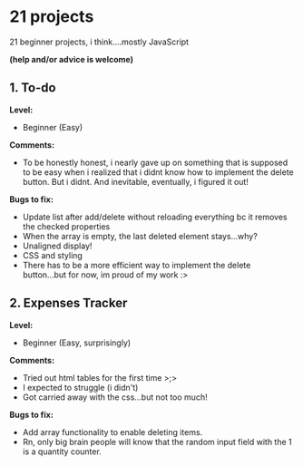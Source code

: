 # 21 projects
21 beginner projects, i think....mostly JavaScript

__(help and/or advice is welcome)__

## 1. To-do
**Level:**
- Beginner (Easy)

**Comments:**
- To be honestly honest, i nearly gave up on something that is supposed to be easy when i realized that i didnt know how to implement the delete button. But i didnt. And inevitable, eventually, i figured it out!

**Bugs to fix:**
- Update list after add/delete without reloading everything bc it removes the checked properties
- When the array is empty, the last deleted element stays...why?
- Unaligned display!
- CSS and styling
- There has to be a more efficient way to implement the delete button...but for now, im proud of my work :>

## 2. Expenses Tracker
**Level:**
- Beginner (Easy, surprisingly)

**Comments:**
- Tried out html tables for the first time >;>
- I expected to struggle (i didn't)
- Got carried away with the css...but not too much!

**Bugs to fix:**
- Add array functionality to enable deleting items.
- Rn, only big brain people will know that the random input field with the 1 is a quantity counter.